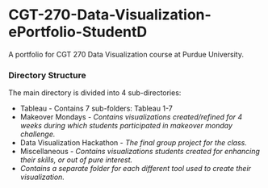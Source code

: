# CGT-270-Data-Visualization-ePortfolio-StudentD
A portfolio for CGT 270 Data Visualization course at Purdue University.
### Directory Structure
The main directory is divided into 4 sub-directories:
* Tableau - Contains 7 sub-folders: Tableau 1-7
* Makeover Mondays - _Contains visualizations created/refined for 4 weeks during which students participated in makeover monday challenge._
* Data Visualization Hackathon - _The final group project for the class._
* Miscellaneous - _Contains visualizations students created for enhancing their skills, or out of pure interest._
* _Contains a separate folder for each different tool used to create their visualization._
